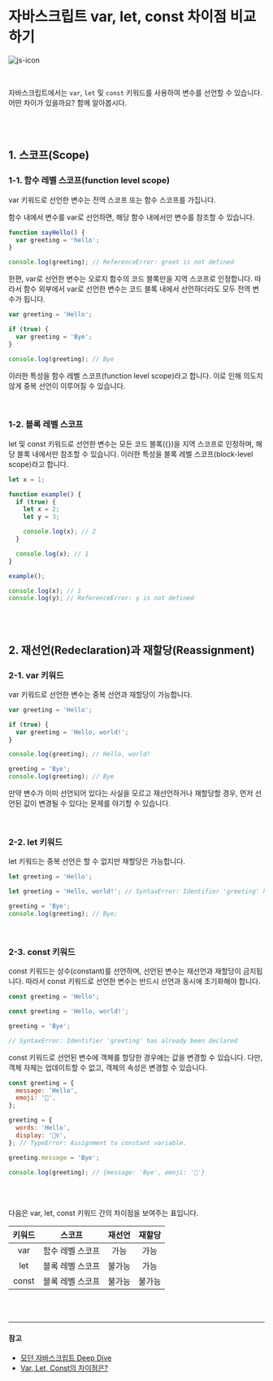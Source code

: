 # 자바스크립트 var, let, const 차이점 비교하기

![js-icon](https://github.com/cona-tus/TIL/assets/90844424/6f74617d-9ac0-4c76-8207-c5d66c1cce83)

<br/>

자바스크립트에서는 `var`, `let` 및 `const` 키워드를 사용하여 변수를 선언할 수 있습니다. 어떤 차이가 있을까요? 함께 알아봅시다.

<br/>
<br/>

## 1. 스코프(Scope)

### 1-1. 함수 레벨 스코프(function level scope)

var 키워드로 선언한 변수는 전역 스코프 또는 함수 스코프를 가집니다.

함수 내에서 변수를 var로 선언하면, 해당 함수 내에서만 변수를 참조할 수 있습니다.

```js
function sayHello() {
  var greeting = 'hello';
}

console.log(greeting); // ReferenceError: greet is not defined
```

한편, var로 선언한 변수는 오로지 함수의 코드 블록만을 지역 스코프로 인정합니다. 따라서 함수 외부에서 var로 선언한 변수는 코드 블록 내에서 선언하더라도 모두 전역 변수가 됩니다.

```js
var greeting = 'Hello';

if (true) {
  var greeting = 'Bye';
}

console.log(greeting); // Bye
```

이러한 특성을 함수 레벨 스코프(function level scope)라고 합니다. 이로 인해 의도치 않게 중복 선언이 이루어질 수 있습니다.

<br/>

### 1-2. 블록 레벨 스코프

let 및 const 키워드로 선언한 변수는 모든 코드 블록({})을 지역 스코프로 인정하며, 해당 블록 내에서만 참조할 수 있습니다. 이러한 특성을 블록 레벨 스코프(block-level scope)라고 합니다.

```js
let x = 1;

function example() {
  if (true) {
    let x = 2;
    let y = 3;

    console.log(x); // 2
  }

  console.log(x); // 1
}

example();

console.log(x); // 1
console.log(y); // ReferenceError: y is not defined
```

<br/>
<br/>

## 2. 재선언(Redeclaration)과 재할당(Reassignment)

### 2-1. var 키워드

var 키워드로 선언한 변수는 중복 선언과 재할당이 가능합니다.

```js
var greeting = 'Hello';

if (true) {
  var greeting = 'Hello, world!';
}

console.log(greeting); // Hello, world!

greeting = 'Bye';
console.log(greeting); // Bye
```

만약 변수가 이미 선언되어 있다는 사실을 모르고 재선언하거나 재할당할 경우, 먼저 선언된 값이 변경될 수 있다는 문제를 야기할 수 있습니다.

<br/>

### 2-2. let 키워드

let 키워드는 중복 선언은 할 수 없지만 재할당은 가능합니다.

```js
let greeting = 'Hello';

let greeting = 'Hello, world!'; // SyntaxError: Identifier 'greeting' has already been declared

greeting = 'Bye';
console.log(greeting); // Bye;
```

<br/>

### 2-3. const 키워드

const 키워드는 상수(constant)를 선언하며, 선언된 변수는 재선언과 재할당이 금지됩니다. 따라서 const 키워드로 선언한 변수는 반드시 선언과 동시에 초기화해야 합니다.

```js
const greeting = 'Hello';

const greeting = 'Hello, world!';

greeting = 'Bye';

// SyntaxError: Identifier 'greeting' has already been declared
```

const 키워드로 선언된 변수에 객체를 할당한 경우에는 값을 변경할 수 있습니다. 다만, 객체 자체는 업데이트할 수 없고, 객체의 속성은 변경할 수 있습니다.

```js
const greeting = {
  message: 'Hello',
  emoji: '👋',
};

greeting = {
  words: 'Hello',
  display: '🙋‍♀️',
}; // TypeError: Assignment to constant variable.

greeting.message = 'Bye';

console.log(greeting); // {message: 'Bye', emoji: '👋'}
```

<br/>
<br/>

다음은 var, let, const 키워드 간의 차이점을 보여주는 표입니다.

| 키워드 |      스코프      | 재선언 | 재할당 |
| :----: | :--------------: | :----: | :----: |
|  var   | 함수 레벨 스코프 |  가능  |  가능  |
|  let   | 블록 레벨 스코프 | 불가능 |  가능  |
| const  | 블록 레벨 스코프 | 불가능 | 불가능 |

<br/>
<br/>

---

#### 참고

- [모던 자바스크립트 Deep Dive](https://www.yes24.com/Product/Goods/92742567 '이웅모')
- [Var, Let, Const의 차이점은?](https://www.freecodecamp.org/korean/news/var-let-constyi-caijeomeun/ 'Sarah Chima Atuonwu')
